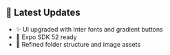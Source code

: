 ## 🧪 Latest Updates

- ✨ UI upgraded with Inter fonts and gradient buttons
- 📲 Expo SDK 52 ready
- 🧼 Refined folder structure and image assets
